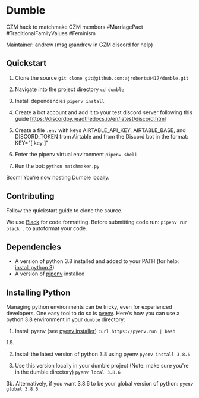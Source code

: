 # Dumble

GZM hack to matchmake GZM members #MarriagePact #TraditionalFamilyValues #Feminism

Maintainer: andrew (msg @andrew in GZM discord for help)


## Quickstart
1. Clone the source
`git clone git@github.com:ajroberts0417/dumble.git`

2. Navigate into the project directory
`cd dumble`

3. Install dependencies
`pipenv install`

4. Create a bot account and add it to your test discord server following this guide https://discordpy.readthedocs.io/en/latest/discord.html

5. Create a file `.env` with keys AIRTABLE_API_KEY, AIRTABLE_BASE, and DISCORD_TOKEN from Airtable and from the Discord bot in the format: KEY="[ key ]"

6. Enter the pipenv virtual environment
`pipenv shell`

7. Run the bot:
`python matchmaker.py`

Boom! You're now hosting Dumble locally.

## Contributing
Follow the quickstart guide to clone the source.

We use [Black](https://pypi.org/project/black/#:~:text=Black%20is%20the%20uncompromising%20Python,energy%20for%20more%20important%20matters.) for code formatting.
Before submitting code run: `pipenv run black .` to autoformat your code.

## Dependencies
- A version of python 3.8 installed and added to your PATH (for help: [install python 3](https://www.codecademy.com/articles/install-python3))
- A version of [pipenv](https://pypi.org/project/pipenv/) installed

## Installing Python
Managing python environments can be tricky, even for experienced developers. One easy tool to do so is [pyenv](https://github.com/pyenv/pyenv).
Here's how you can use a python 3.8 environment in your `dumble` directory:

1. Install pyenv (see [pyenv installer](https://github.com/pyenv/pyenv-installer))
`curl https://pyenv.run | bash` 

1.5.

2. Install the latest version of python 3.8 using pyenv
`pyenv install 3.8.6`

3. Use this version locally in your dumble project
(Note: make sure you're in the dumble directory)
`pyenv local 3.8.6`

3b. Alternatively, if you want 3.8.6 to be your global version of python:
`pyenv global 3.8.6`
